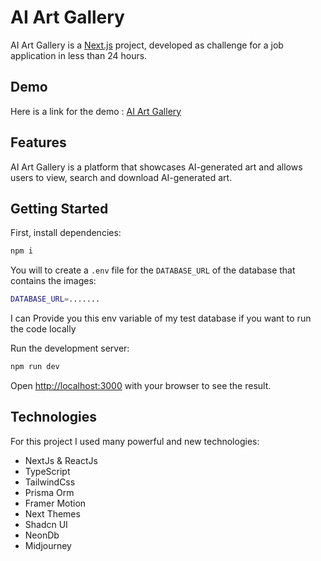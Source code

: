 # AI Art Gallery

AI Art Gallery is a [Next.js](https://nextjs.org/) project, developed as challenge for a job application in less than 24 hours.

## Demo

Here is a link for the demo : [AI Art Gallery](https://ai-gallery-red.vercel.app/)

## Features

AI Art Gallery is a platform that showcases AI-generated art and allows users to view, search and download AI-generated art.

## Getting Started

First, install dependencies:

```bash
npm i
```

You will to create a `.env` file for the `DATABASE_URL` of the database that contains the images:

```bash
DATABASE_URL=.......
```

I can Provide you this env variable of my test database if you want to run the code locally

Run the development server:

```bash
npm run dev
```

Open [http://localhost:3000](http://localhost:3000) with your browser to see the result.

## Technologies

For this project I used many powerful and new technologies:

- NextJs & ReactJs
- TypeScript
- TailwindCss
- Prisma Orm
- Framer Motion
- Next Themes
- Shadcn UI
- NeonDb
- Midjourney

